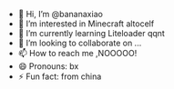 - 👋 Hi, I’m @bananaxiao
- 👀 I’m interested in Minecraft altocelf
- 🌱 I’m currently learning Liteloader qqnt
- 💞️ I’m looking to collaborate on ...
- 📫 How to reach me ,NOOOOO!
- 😄 Pronouns: bx
- ⚡ Fun fact: from china

<!---
bananaxiao/bananaxiao is a ✨ special ✨ repository because its `README.md` (this file) appears on your GitHub profile.
You can click the Preview link to take a look at your changes.
--->
